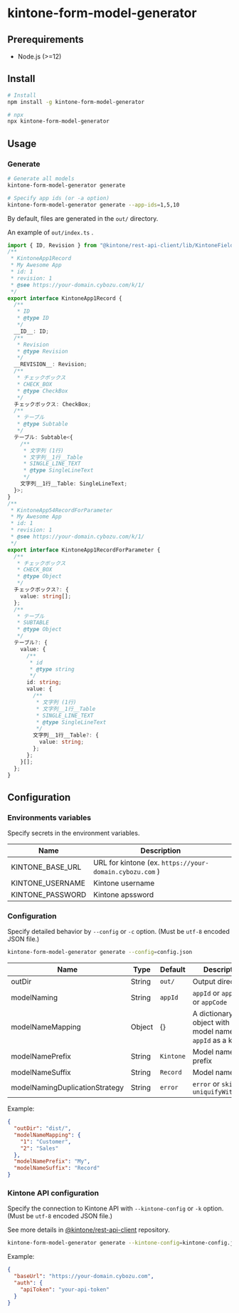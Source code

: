 # kintone-form-model-generator

## Prerequirements

- Node.js (>=12)

## Install

```sh
# Install
npm install -g kintone-form-model-generator

# npx
npx kintone-form-model-generator
```

## Usage

### Generate

```sh
# Generate all models
kintone-form-model-generator generate

# Specify app ids (or -a option)
kintone-form-model-generator generate --app-ids=1,5,10
```

By default, files are generated in the `out/` directory.

An example of `out/index.ts` .

```ts:index.ts
import { ID, Revision } from "@kintone/rest-api-client/lib/KintoneFields/types/field";
/**
 * KintoneApp1Record
 * My Awesome App
 * id: 1
 * revision: 1
 * @see https://your-domain.cybozu.com/k/1/
 */
export interface KintoneApp1Record {
  /**
   * ID
   * @type ID
   */
  __ID__: ID;
  /**
   * Revision
   * @type Revision
   */
  __REVISION__: Revision;
  /**
   * チェックボックス
   * CHECK_BOX
   * @type CheckBox
   */
  チェックボックス: CheckBox;
  /**
   * テーブル
   * @type Subtable
   */
  テーブル: Subtable<{
    /**
     * 文字列 (1行)
     * 文字列__1行__Table
     * SINGLE_LINE_TEXT
     * @type SingleLineText
     */
    文字列__1行__Table: SingleLineText;
  }>;
}
/**
 * KintoneApp54RecordForParameter
 * My Awesome App
 * id: 1
 * revision: 1
 * @see https://your-domain.cybozu.com/k/1/
 */
export interface KintoneApp1RecordForParameter {
  /**
   * チェックボックス
   * CHECK_BOX
   * @type Object
   */
  チェックボックス?: {
    value: string[];
  };
  /**
   * テーブル
   * SUBTABLE
   * @type Object
   */
  テーブル?: {
    value: {
      /**
       * id
       * @type string
       */
      id: string;
      value: {
        /**
         * 文字列 (1行)
         * 文字列__1行__Table
         * SINGLE_LINE_TEXT
         * @type SingleLineText
         */
        文字列__1行__Table?: {
          value: string;
        };
      };
    }[];
  };
}
```

## Configuration

### Environments variables

Specify secrets in the environment variables.

| Name             | Description                                             |
| ---------------- | ------------------------------------------------------- |
| KINTONE_BASE_URL | URL for kintone (ex. `https://your-domain.cybozu.com` ) |
| KINTONE_USERNAME | Kintone username                                        |
| KINTONE_PASSWORD | Kintone apssword                                        |

### Configuration

Specify detailed behavior by `--config` or `-c` option. (Must be `utf-8` encoded JSON file.)

```sh
kintone-form-model-generator generate --config=config.json
```

| Name                           | Type   | Default   | Description                                                   |
| ------------------------------ | ------ | --------- | ------------------------------------------------------------- |
| outDir                         | String | `out/`    | Output directory                                              |
| modelNaming                    | String | `appId`   | `appId` or `appName` or `appCode`                             |
| modelNameMapping               | Object | {}        | A dictionary object with a model name using `appId` as a key. |
| modelNamePrefix                | String | `Kintone` | Model name prefix                                             |
| modelNameSuffix                | String | `Record`  | Model name suffix                                             |
| modelNamingDuplicationStrategy | String | `error`   | `error` or `skip` or `uniquifyWithAppId`                      |

Example:

```json
{
  "outDir": "dist/",
  "modelNameMapping": {
    "1": "Customer",
    "2": "Sales"
  },
  "modelNamePrefix": "My",
  "modelNameSuffix": "Record"
}
```

### Kintone API configuration

Specify the connection to Kintone API with `--kintone-config` or `-k` option. (Must be `utf-8` encoded JSON file.)

See more details in [@kintone/rest-api-client](https://github.com/kintone/js-sdk/tree/master/packages/rest-api-client#parameters-for-kintonerestapiclient) repository.

```sh
kintone-form-model-generator generate --kintone-config=kintone-config.json
```

Example:

```json
{
  "baseUrl": "https://your-domain.cybozu.com",
  "auth": {
    "apiToken": "your-api-token"
  }
}
```
